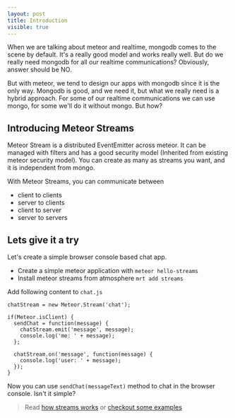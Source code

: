 ```yaml
---
layout: post
title: Introduction
visible: true
---
```


When we are talking about meteor and realtime, mongodb comes to the scene by default. It's a really good model and works really well. But do we really need mongodb for all our realtime communications? Obviously, answer should be NO.

But with meteor, we tend to design our apps with mongodb since it is the only way. Mongodb is good, and we need it, but what we really need is a hybrid approach. For some of our realtime communications we can use mongo, for some we'll do it without mongo. But how?

## Introducing Meteor Streams

Meteor Stream is a distributed EventEmitter across meteor. It can be managed with filters and has a good security model (Inherited from existing meteor security model). You can create as many as streams you want, and it is independent from mongo.

With Meteor Streams, you can communicate between

 * client to clients
 * server to clients
 * client to server
 * server to servers

## Lets give it a try

Let's create a simple browser console based chat app.

 * Create a simple meteor application with `meteor hello-streams`
 * Install meteor streams from atmosphere `mrt add streams`

Add following content to `chat.js`

    chatStream = new Meteor.Stream('chat');

    if(Meteor.isClient) {
      sendChat = function(message) {
        chatStream.emit('message', message);
        console.log('me: ' + message);
      };

      chatStream.on('message', function(message) {
        console.log('user: ' + message);
      });
    }

Now you can use `sendChat(messageText)` method to chat in the browser console. Isn't it simple?

> Read [how streams works](how-streams-works.html) or [checkout some examples](examples.html)
